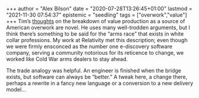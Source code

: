+++
author = "Alex Bilson"
date = "2020-07-28T13:26:45+01:00"
lastmod = "2021-11-30 07:54:37"
epistemic = "seedling"
tags = ["overwork","value"]
+++
Tim’s [thoughts](https://www.newyorker.com/news/daily-comment/you-really-dont-need-to-work-so-much) on the breakdown of value production as a source of American overwork are novel. He uses many well-trodden arguments, but I think there’s something to be said for the “arms race” that exists in white collar professions. My work at Relativity met this description; even though we were firmly ensconced as the number one e-discovery software company, serving a community notorious for its reticence to change, we worked like Cold War arms dealers to stay ahead.

The trade analogy was helpful. An engineer is finished when the bridge exists, but software can always be “better.” A tweak here, a change there, perhaps a rewrite in a fancy new language or a conversion to a new delivery model...
